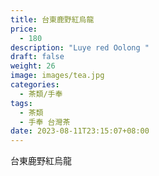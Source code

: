 ```yaml
---
title: 台東鹿野紅烏龍
price:
  - 180
description: "Luye red Oolong "
draft: false
weight: 26
image: images/tea.jpg
categories:
  - 茶類/手奉
tags:
  - 茶類
  - 手奉 台灣茶
date: 2023-08-11T23:15:07+08:00
---
```


 台東鹿野紅烏龍
